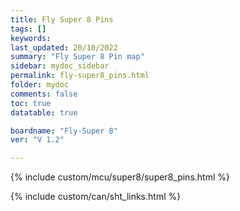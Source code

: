 ```yaml
---
title: Fly Super 8 Pins
tags: []
keywords: 
last_updated: 20/10/2022
summary: "Fly Super 8 Pin map"
sidebar: mydoc_sidebar
permalink: fly-super8_pins.html
folder: mydoc
comments: false
toc: true
datatable: true

boardname: "Fly-Super 8" 
ver: "V 1.2" 

---
```

{% include custom/mcu/super8/super8_pins.html %}

{% include custom/can/sht_links.html %}